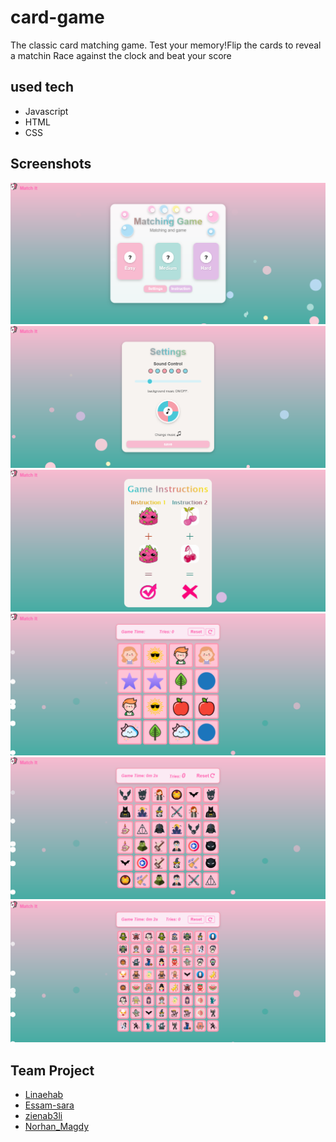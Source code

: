 # card-game

The classic card matching game.
Test your memory!Flip the cards to reveal a matchin
Race against the clock and beat your score

## used tech

- Javascript
- HTML
- CSS

## Screenshots

![Main (index) Page](images/index.png)
![Settings](images/sound.png)
![Instructions](images/Instructions.png)
![Easy](images/easy.png)
![Intermediate](images/intermediate.png)
![Hard](images/hard.png)

## Team Project

- [Linaehab](https://github.com/linaehab)
- [Essam-sara](https://github.com/Essam-sara)
- [zienab3li](https://github.com/zienab3li)
- [Norhan_Magdy](https://github.com/norhan-magdy)
